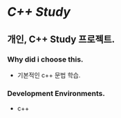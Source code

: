 # *C++ Study*
## 개인, C++ Study 프로젝트.

### Why did i choose this.
- 기본적인 c++ 문법 학습.
### Development Environments.
- c++
